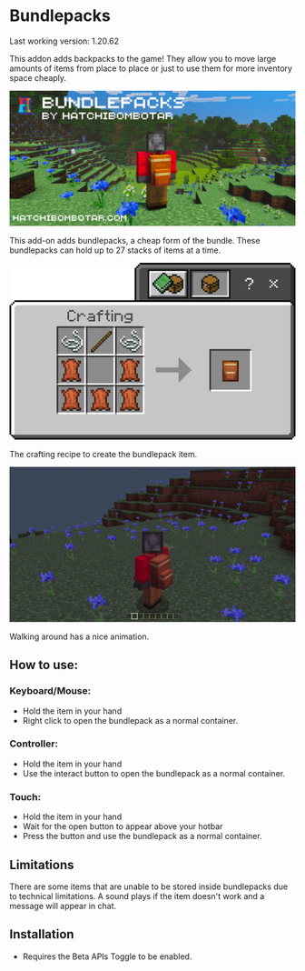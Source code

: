 # Bundlepacks
Last working version: 1.20.62

This addon adds backpacks to the game! They allow you to move large amounts of items from place to place or just to use them for more inventory space cheaply.

![alt text](assets/banner.png)

This add-on adds bundlepacks, a cheap form of the bundle. These bundlepacks can hold up to 27 stacks of items at a time.


![alt text](assets/recipe.png)

The crafting recipe to create the bundlepack item.


![alt text](assets/bundlepacks.gif)

Walking around has a nice animation.

## How to use:
### Keyboard/Mouse:
- Hold the item in your hand
- Right click to open the bundlepack as a normal container.
### Controller:
- Hold the item in your hand
- Use the interact button to open the bundlepack as a normal container.
### Touch:
- Hold the item in your hand
- Wait for the open button to appear above your hotbar
- Press the button and use the bundlepack as a normal container.

## Limitations
There are some items that are unable to be stored inside bundlepacks due to technical limitations. A sound plays if the item doesn't work and a message will appear in chat.

## Installation
- Requires the Beta APIs Toggle to be enabled.